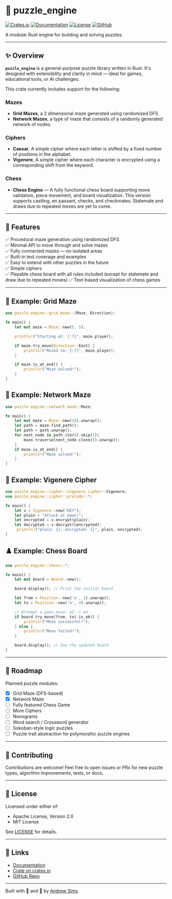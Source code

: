 # 🧠 puzzle_engine

[![Crates.io](https://img.shields.io/crates/v/puzzle_engine.svg)](https://crates.io/crates/puzzle_engine)
[![Documentation](https://docs.rs/puzzle_engine/badge.svg)](https://docs.rs/puzzle_engine)
[![License](https://img.shields.io/crates/l/puzzle_engine)](LICENSE)
[![GitHub](https://img.shields.io/badge/GitHub-Repository-181717?logo=github)](https://github.com/andrewsimsd/puzzle_engine)

A modular Rust engine for building and solving puzzles.

---

## ✨ Overview

**`puzzle_engine`** is a general-purpose puzzle library written in Rust. It's designed with extensibility and clarity in mind — ideal for games, educational tools, or AI challenges.

This crate currently includes support for the following: 
### Mazes 
- **Grid Mazes**, a 2 dimensional maze generated using randomized DFS.
- **Network Mazes**, a type of maze that consists of a randomly generated network of nodes. 
### Ciphers
- **Caesar**, A simple cipher where each letter is shifted by a fixed number of positions in the alphabet.
- **Vigenere**, A simple cipher where each character is encrypted using a corresponding shift from the keyword.  
### Chess  
- **Chess Engine** — A fully functional chess board supporting move validation, piece movement, and board visualization. This version supports castling, en passant, checks, and checkmates. Stalemate and draws due to repeated moves are yet to come.
---

## 🚀 Features

✅ Procedural maze generation using randomized DFS  
✅ Minimal API to move through and solve mazes  
✅ Fully connected mazes — no isolated areas  
✅ Built-in test coverage and examples  
✅ Easy to extend with other puzzles in the future   
✅ Simple ciphers  
✅ Playable chess board with all rules included (except for stalemate and draw due to repeated moves) 
✅ Text-based visualization of chess games  

---

## 🧩 Example: Grid Maze

```rust
use puzzle_engine::grid_maze::{Maze, Direction};

fn main() {
    let mut maze = Maze::new(5, 5);

    println!("Starting at: {:?}", maze.player);

    if maze.try_move(Direction::East) {
        println!("Moved to: {:?}", maze.player);
    }

    if maze.is_at_end() {
        println!("Maze solved!");
    }
}
```

## 🧩 Example: Network Maze

```rust
use puzzle_engine::network_maze::Maze;

fn main() {
    let mut maze = Maze::new(10).unwrap();
    let path = maze.find_path();
    let path = path.unwrap();
    for next_node in path.iter().skip(1){
        maze.traverse(next_node.clone()).unwrap();
    }
    if maze.is_at_end() {
        println!("Maze solved!");
    }
}
```

## 🧩 Example: Vigenere Cipher

```rust
use puzzle_engine::cipher::vigenere_cipher::Vigenere;
use puzzle_engine::cipher::prelude::*;

fn main() {
    let v = Vigenere::new("KEY");
    let plain = "Attack at dawn!";
    let encrypted = v.encrypt(plain);
    let decrypted = v.decrypt(&encrypted);
     println!("plain: {}, encrypted: {}", plain, encrypted);
}
```

## ♟️ Example: Chess Board

```rust
use puzzle_engine::chess::*;

fn main() {
    let mut board = Board::new();

    board.display(); // Print the initial board

    let from = Position::new('e', 2).unwrap();
    let to = Position::new('e', 4).unwrap();

    // Attempt a pawn move: e2 -> e4
    if board.try_move(from, to).is_ok() {
        println!("Move successful!");
    } else {
        println!("Move failed!");
    }

    board.display(); // See the updated board
}
```

---

## 🔮 Roadmap

Planned puzzle modules:

- [x] Grid Maze (DFS-based)
- [x] Network Maze
- [ ] Fully featured Chess Game
- [ ] More Ciphers
- [ ] Nonograms
- [ ] Word search / Crossword generator
- [ ] Sokoban-style logic puzzles
- [ ] Puzzle trait abstraction for polymorphic puzzle engines

---

## 🤝 Contributing

Contributions are welcome! Feel free to open issues or PRs for new puzzle types, algorithm improvements, tests, or docs.

---

## 📄 License

Licensed under either of:

- Apache License, Version 2.0
- MIT License

See [LICENSE](LICENSE) for details.

---

## 🔗 Links

- [Documentation](https://docs.rs/puzzle_engine)
- [Crate on crates.io](https://crates.io/crates/puzzle_engine)
- [GitHub Repo](https://github.com/andrewsimsd/puzzle_engine)

---

Built with 🧩 and 💛 by [Andrew Sims](https://github.com/andrewsimsd)

